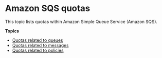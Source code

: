 # Amazon SQS quotas<a name="sqs-quotas"></a>

This topic lists quotas within Amazon Simple Queue Service \(Amazon SQS\)\.

**Topics**
+ [Quotas related to queues](quotas-queues.md)
+ [Quotas related to messages](quotas-messages.md)
+ [Quotas related to policies](quotas-policies.md)
